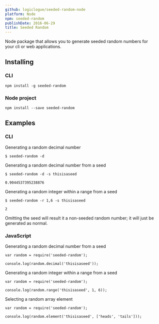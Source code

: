 ```yaml
---
github: logiclogue/seeded-random-node
platform: Node
npm: seeded-random 
publishDate: 2016-06-29
title: Seeded Random
---
```


Node package that allows you to generate seeded random numbers for your cli or
web applications.

## Installing

### CLI

`npm install -g seeded-random`

### Node project

`npm install --save seeded-random`

## Examples

### CLI

Generating a random decimal number

`$ seeded-random -d`

Generating a random decimal number from a seed

`$ seeded-random -d -s thisisaseed`

`0.9044537395238876`

Generating a random integer within a range from a seed

`$ seeded-random -r 1,6 -s thisisaseed`

`2`

Omitting the seed will result it a non-seeded random number; it will just be
generated as normal.

### JavaScript

Generating a random decimal number from a seed

```
var random = require('seeded-random');

console.log(random.decimal('thisisaseed'));
```

Generating a random integer within a range from a seed

```
var random = require('seeded-random');

console.log(random.range('thisisaseed', 1, 6));
```

Selecting a random array element

```
var random = require('seeded-random');

console.log(random.element('thisisaseed', ['heads', 'tails']));
```
